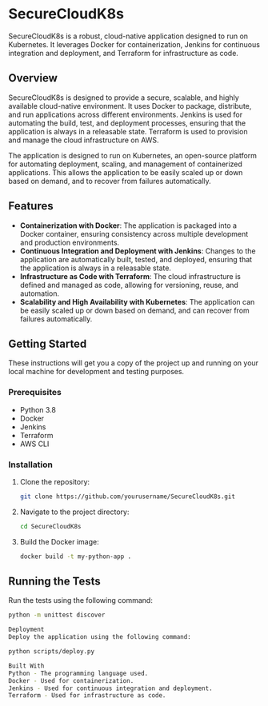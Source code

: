 # SecureCloudK8s

SecureCloudK8s is a robust, cloud-native application designed to run on Kubernetes. It leverages Docker for containerization, Jenkins for continuous integration and deployment, and Terraform for infrastructure as code.

## Overview

SecureCloudK8s is designed to provide a secure, scalable, and highly available cloud-native environment. It uses Docker to package, distribute, and run applications across different environments. Jenkins is used for automating the build, test, and deployment processes, ensuring that the application is always in a releasable state. Terraform is used to provision and manage the cloud infrastructure on AWS.

The application is designed to run on Kubernetes, an open-source platform for automating deployment, scaling, and management of containerized applications. This allows the application to be easily scaled up or down based on demand, and to recover from failures automatically.

## Features

- **Containerization with Docker**: The application is packaged into a Docker container, ensuring consistency across multiple development and production environments.
- **Continuous Integration and Deployment with Jenkins**: Changes to the application are automatically built, tested, and deployed, ensuring that the application is always in a releasable state.
- **Infrastructure as Code with Terraform**: The cloud infrastructure is defined and managed as code, allowing for versioning, reuse, and automation.
- **Scalability and High Availability with Kubernetes**: The application can be easily scaled up or down based on demand, and can recover from failures automatically.

## Getting Started

These instructions will get you a copy of the project up and running on your local machine for development and testing purposes.

### Prerequisites

- Python 3.8
- Docker
- Jenkins
- Terraform
- AWS CLI

### Installation

1. Clone the repository:
    ```bash
    git clone https://github.com/yourusername/SecureCloudK8s.git
    ```
2. Navigate to the project directory:
    ```bash
    cd SecureCloudK8s
    ```
3. Build the Docker image:
    ```bash
    docker build -t my-python-app .
    ```

## Running the Tests

Run the tests using the following command:

```bash
python -m unittest discover

Deployment
Deploy the application using the following command:

python scripts/deploy.py

Built With
Python - The programming language used.
Docker - Used for containerization.
Jenkins - Used for continuous integration and deployment.
Terraform - Used for infrastructure as code.
